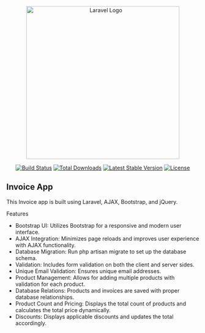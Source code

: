 <p align="center"><a href="https://laravel.com" target="_blank"><img src="https://raw.githubusercontent.com/laravel/art/master/logo-lockup/5%20SVG/2%20CMYK/1%20Full%20Color/laravel-logolockup-cmyk-red.svg" width="400" alt="Laravel Logo"></a></p>

<p align="center">
<a href="https://github.com/laravel/framework/actions"><img src="https://github.com/laravel/framework/workflows/tests/badge.svg" alt="Build Status"></a>
<a href="https://packagist.org/packages/laravel/framework"><img src="https://img.shields.io/packagist/dt/laravel/framework" alt="Total Downloads"></a>
<a href="https://packagist.org/packages/laravel/framework"><img src="https://img.shields.io/packagist/v/laravel/framework" alt="Latest Stable Version"></a>
<a href="https://packagist.org/packages/laravel/framework"><img src="https://img.shields.io/packagist/l/laravel/framework" alt="License"></a>
</p>

## Invoice App
This Invoice app is built using Laravel, AJAX, Bootstrap, and jQuery.

Features
- Bootstrap UI: Utilizes Bootstrap for a responsive and modern user interface.
- AJAX Integration: Minimizes page reloads and improves user experience with AJAX functionality.
- Database Migration: Run php artisan migrate to set up the database schema.
- Validation: Includes form validation on both the client and server sides.
- Unique Email Validation: Ensures unique email addresses.
- Product Management: Allows for adding multiple products with validation for each product.
- Database Relations: Products and invoices are saved with proper database relationships.
- Product Count and Pricing: Displays the total count of products and calculates the total price dynamically.
- Discounts: Displays applicable discounts and updates the total accordingly.